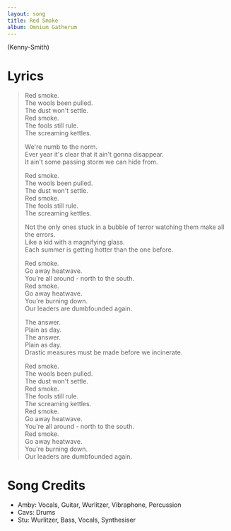 ```yaml
---
layout: song
title: Red Smoke
album: Omnium Gatherum
---
```


(Kenny-Smith)

# Lyrics

> Red smoke.  
> The wools been pulled.  
> The dust won't settle.  
> Red smoke.  
> The fools still rule.  
> The screaming kettles.  
>  
> We're numb to the norm.  
> Ever year it's clear that it ain't gonna disappear.  
> It ain't some passing storm we can hide from.  
>  
> Red smoke.  
> The wools been pulled.  
> The dust won't settle.  
> Red smoke.  
> The fools still rule.  
> The screaming kettles.  
>  
> Not the only ones stuck in a bubblе of terror watching them make all thе errors.  
> Like a kid with a magnifying glass.  
> Each summer is getting hotter than the one before.  
>  
> Red smoke.  
> Go away heatwave.  
> You're all around - north to the south.  
> Red smoke.  
> Go away heatwave.  
> You're burning down.  
> Our leaders are dumbfounded again.  
>  
> The answer.  
> Plain as day.  
> The answer.  
> Plain as day.  
> Drastic measures must be made before we incinerate.  
>  
> Red smoke.  
> The wools been pulled.  
> The dust won't settle.  
> Red smoke.  
> The fools still rule.  
> The screaming kettles.  
> Red smoke.  
> Go away heatwave.  
> You're all around - north to the south.  
> Red smoke.  
> Go away heatwave.  
> You're burning down.  
> Our leaders are dumbfounded again.  

# Song Credits

* Amby: Vocals, Guitar, Wurlitzer, Vibraphone, Percussion
* Cavs: Drums
* Stu: Wurlitzer, Bass, Vocals, Synthesiser
